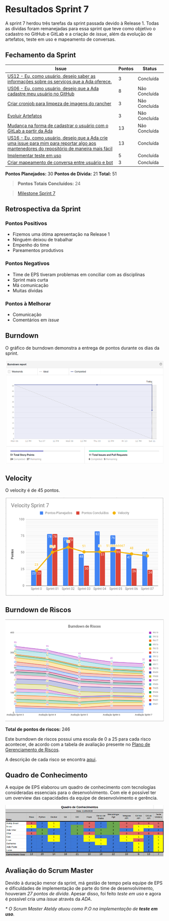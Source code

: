 # Resultados Sprint 7

A sprint 7 herdou três tarefas da sprint passada devido à Release 1. Todas as dívidas foram remanejadas para essa sprint que teve como objetivo o cadastro no GitHub e GitLab e a criação de _issue_, além da evolução de artefatos, teste em uso e mapeamento de conversas.

## Fechamento da Sprint

| Issue | Pontos | Status |
| ----- | ------ | ------ |
| [US12 - Eu, como usuário, desejo saber as informações sobre os serviços que a Ada oferece.](https://github.com/fga-eps-mds/2019.1-ada/issues/182) | 3 | Concluída |
| [US06 - Eu, como usuário, desejo que a Ada cadastre meu usuário no GitHub](https://github.com/fga-eps-mds/2019.1-ada/issues/183) | 8 | Não Concluída |
| [Criar cronjob para limpeza de imagens do rancher](https://github.com/fga-eps-mds/2019.1-ada/issues/184) | 3 | Não Concluída |
| [Evoluir Artefatos](https://github.com/fga-eps-mds/2019.1-ada/issues/185) | 3 | Não Concluída |
| [Mudança na forma de cadastrar o usuário com o GitLab a partir da Ada](https://github.com/fga-eps-mds/2019.1-ada/issues/187) | 13 | Não Concluída |
| [US16 - Eu, como usuário, desejo que a Ada crie uma issue para mim para reportar algo aos mantenedores do repositório de maneira mais fácil](https://github.com/fga-eps-mds/2019.1-ada/issues/156) | 13 | Concluída |
| [Implementar teste em uso](https://github.com/fga-eps-mds/2019.1-ada/issues/158) | 5 | Concluída |
| [Criar mapeamento de conversa entre usuário e bot](https://github.com/fga-eps-mds/2019.1-ada/issues/155) | 3 | Concluída |


__Pontos Planejados:__ 30
__Pontos de Dívida:__ 21
__Total:__ 51


> __Pontos Totais Concluídos:__ 24

> [Milestone Sprint 7](https://github.com/fga-eps-mds/2019.1-ADA/milestone/8)

## Retrospectiva da Sprint

### Pontos Positivos

* Fizemos uma ótima apresentação na Release 1
* Ninguém deixou de trabalhar
* Empenho do time
* Pareamentos produtivos

### Pontos Negativos

* Time de EPS tiveram problemas em conciliar com as disciplinas
* Sprint mais curta
* Má comunicação
* Muitas dívidas


### Pontos à Melhorar

* Comunicação
* Comentários em _issue_


## Burndown

O gráfico de burndown demonstra a entrega de pontos durante os dias da sprint. 

![](../../assets/img/sprints/sprint7/burndown_sprint7.png)

## Velocity
O velocity é de 45 pontos.

![](../../assets/img/sprints/sprint7/velocity_sprint7.png)

## Burndown de Riscos

[![S6](../../assets/img/sprints/sprint7/burndown_de_riscos_sprint7.png "Clique para ver em detalhes")](https://docs.google.com/spreadsheets/d/1G8-T3FLlQzlU4nXsHyqAN90bHexrcHYGM2LAcBi4Ph0/edit#gid=0) 

__Total de pontos de riscos:__ 246

Este burndown de riscos possui uma escala de 0 a 25 para cada risco acontecer, de acordo com a tabela de avaliação presente no [Plano de Gerenciamento de Riscos](https://fga-eps-mds.github.io/2019.1-ADA/#/docs/project/risk_management_plan?id=_53-avalia%c3%a7%c3%a3o-dos-riscos).

A descrição de cada risco se encontra [aqui](https://fga-eps-mds.github.io/2019.1-ADA/#/docs/project/risk_management_plan?id=_4-identifica%c3%a7%c3%a3o-dos-riscos).

## Quadro de Conhecimento

A equipe de EPS elaborou um quadro de conhecimento com tecnologias consideradas essenciais para o desenvolvimento. Com ele é possível ter um overview das capacidades da equipe de desenvolvimento e gerência. 

![](../../assets/img/sprints/sprint7/quadro_de_conhecimentos_sprint7.png)

## Avaliação do Scrum Master

Devido à duração menor da sprint, má gestão de tempo pela equipe de EPS e dificuldades de implementação de parte do time de desenvolvimento, houveram _27 pontos de dívida_. Apesar disso, foi feito _teste em uso_ e agora é possível cria uma _issue_ através da _ADA_.

_\* O Scrum Master Ateldy atuou como P.O na implementação de __teste em uso__._